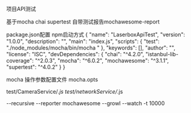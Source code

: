 项目API测试

基于mocha chai supertest 自带测试报告mochawesome-report


package.json配置 npm启动方式
{
  "name": "LaserboxApiTest",
  "version": "1.0.0",
  "description": "",
  "main": "index.js",
  "scripts": {
    "test": "./node_modules/mocha/bin/mocha  "
  },
  "keywords": [],
  "author": "",
  "license": "ISC",
  "devDependencies": {
    "chai": "^4.2.0",
    "istanbul-lib-coverage": "^2.0.3",
    "mocha": "^6.0.2",
    "mochawesome": "^3.1.1",
    "supertest": "^4.0.2"
  }
}


mocha 操作参数配置文件  mocha.opts

test/CameraService/*.js
test/networkService/*.js

--recursive
--reporter mochawesome
--growl
--watch
-t 10000